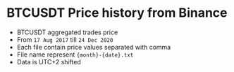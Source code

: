# BTCUSDT Price history from Binance

- BTCUSDT aggregated trades price
- From `17 Aug 2017` till `24 Dec 2020`
- Each file contain price values separated with comma
- File name represent `{month}-{date}.txt`
- Data is UTC+2 shifted
